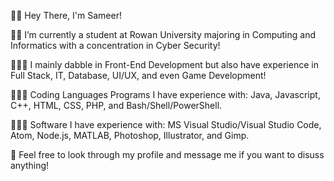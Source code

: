 
👋🏽 Hey There, I'm Sameer!

✍🏽 I’m currently a student at Rowan University majoring in Computing and Informatics with a concentration in Cyber Security!

🧑🏽‍🔧 I mainly dabble in Front-End Development but also have experience in Full Stack, IT, Database, UI/UX, and even Game Development!

👨🏽‍💻 Coding Languages Programs I have experience with: Java, Javascript, C++, HTML, CSS, PHP, and Bash/Shell/PowerShell.

👨🏽‍🏫 Software I have experience with: MS Visual Studio/Visual Studio Code, Atom, Node.js, MATLAB, Photoshop, Illustrator, and Gimp.

💬 Feel free to look through my profile and message me if you want to disuss anything!
